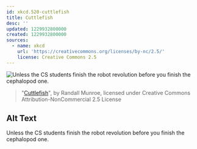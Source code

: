 ```yaml
---
id: xkcd.520-cuttlefish
title: Cuttlefish
desc: ''
updated: 1229932800000
created: 1229932800000
sources:
  - name: xkcd
    url: 'https://creativecommons.org/licenses/by-nc/2.5/'
    license: Creative Commons 2.5
---
```

![Unless the CS students finish the robot revolution before you finish the cephalopod one.](https://imgs.xkcd.com/comics/cuttlefish.png)
> "[Cuttlefish](https://xkcd.com/520/)", by Randall Munroe, licensed under Creative Commons Attribution-NonCommercial 2.5 License

## Alt Text
Unless the CS students finish the robot revolution before you finish the cephalopod one.
